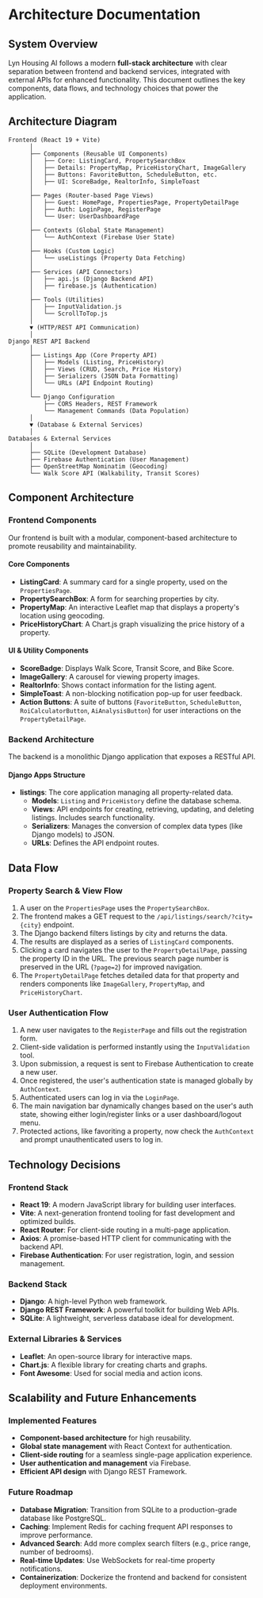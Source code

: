 # Architecture Documentation

## System Overview

Lyn Housing AI follows a modern **full-stack architecture** with clear separation between frontend and backend services, integrated with external APIs for enhanced functionality. This document outlines the key components, data flows, and technology choices that power the application.

## Architecture Diagram

```
Frontend (React 19 + Vite)
      │
      ├── Components (Reusable UI Components)
      │   ├── Core: ListingCard, PropertySearchBox
      │   ├── Details: PropertyMap, PriceHistoryChart, ImageGallery
      │   ├── Buttons: FavoriteButton, ScheduleButton, etc.
      │   ├── UI: ScoreBadge, RealtorInfo, SimpleToast
      │
      ├── Pages (Router-based Page Views)
      │   ├── Guest: HomePage, PropertiesPage, PropertyDetailPage
      │   ├── Auth: LoginPage, RegisterPage
      │   └── User: UserDashboardPage
      │
      ├── Contexts (Global State Management)
      │   └── AuthContext (Firebase User State)
      │
      ├── Hooks (Custom Logic)
      │   └── useListings (Property Data Fetching)
      │
      ├── Services (API Connectors)
      │   ├── api.js (Django Backend API)
      │   ├── firebase.js (Authentication)
      │
      ├── Tools (Utilities)
      │   ├── InputValidation.js
      │   └── ScrollToTop.js
      │
      ▼ (HTTP/REST API Communication)
      │
Django REST API Backend
      │
      ├── Listings App (Core Property API)
      │   ├── Models (Listing, PriceHistory)
      │   ├── Views (CRUD, Search, Price History)
      │   ├── Serializers (JSON Data Formatting)
      │   └── URLs (API Endpoint Routing)
      │
      └── Django Configuration
          ├── CORS Headers, REST Framework
          └── Management Commands (Data Population)
      │
      ▼ (Database & External Services)
      │
Databases & External Services
      │
      ├── SQLite (Development Database)
      ├── Firebase Authentication (User Management)
      ├── OpenStreetMap Nominatim (Geocoding)
      └── Walk Score API (Walkability, Transit Scores)
```

## Component Architecture

### Frontend Components

Our frontend is built with a modular, component-based architecture to promote reusability and maintainability.

#### Core Components
- **ListingCard**: A summary card for a single property, used on the `PropertiesPage`.
- **PropertySearchBox**: A form for searching properties by city.
- **PropertyMap**: An interactive Leaflet map that displays a property's location using geocoding.
- **PriceHistoryChart**: A Chart.js graph visualizing the price history of a property.

#### UI & Utility Components
- **ScoreBadge**: Displays Walk Score, Transit Score, and Bike Score.
- **ImageGallery**: A carousel for viewing property images.
- **RealtorInfo**: Shows contact information for the listing agent.
- **SimpleToast**: A non-blocking notification pop-up for user feedback.
- **Action Buttons**: A suite of buttons (`FavoriteButton`, `ScheduleButton`, `RoiCalculatorButton`, `AiAnalysisButton`) for user interactions on the `PropertyDetailPage`.

### Backend Architecture

The backend is a monolithic Django application that exposes a RESTful API.

#### Django Apps Structure
- **listings**: The core application managing all property-related data.
  - **Models**: `Listing` and `PriceHistory` define the database schema.
  - **Views**: API endpoints for creating, retrieving, updating, and deleting listings. Includes search functionality.
  - **Serializers**: Manages the conversion of complex data types (like Django models) to JSON.
  - **URLs**: Defines the API endpoint routes.

## Data Flow

### Property Search & View Flow
1.  A user on the `PropertiesPage` uses the `PropertySearchBox`.
2.  The frontend makes a GET request to the `/api/listings/search/?city={city}` endpoint.
3.  The Django backend filters listings by city and returns the data.
4.  The results are displayed as a series of `ListingCard` components.
5.  Clicking a card navigates the user to the `PropertyDetailPage`, passing the property ID in the URL. The previous search page number is preserved in the URL (`?page=2`) for improved navigation.
6.  The `PropertyDetailPage` fetches detailed data for that property and renders components like `ImageGallery`, `PropertyMap`, and `PriceHistoryChart`.

### User Authentication Flow
1.  A new user navigates to the `RegisterPage` and fills out the registration form.
2.  Client-side validation is performed instantly using the `InputValidation` tool.
3.  Upon submission, a request is sent to Firebase Authentication to create a new user.
4.  Once registered, the user's authentication state is managed globally by `AuthContext`.
5.  Authenticated users can log in via the `LoginPage`.
6.  The main navigation bar dynamically changes based on the user's auth state, showing either login/register links or a user dashboard/logout menu.
7.  Protected actions, like favoriting a property, now check the `AuthContext` and prompt unauthenticated users to log in.

## Technology Decisions

### Frontend Stack
- **React 19**: A modern JavaScript library for building user interfaces.
- **Vite**: A next-generation frontend tooling for fast development and optimized builds.
- **React Router**: For client-side routing in a multi-page application.
- **Axios**: A promise-based HTTP client for communicating with the backend API.
- **Firebase Authentication**: For user registration, login, and session management.

### Backend Stack
- **Django**: A high-level Python web framework.
- **Django REST Framework**: A powerful toolkit for building Web APIs.
- **SQLite**: A lightweight, serverless database ideal for development.

### External Libraries & Services
- **Leaflet**: An open-source library for interactive maps.
- **Chart.js**: A flexible library for creating charts and graphs.
- **Font Awesome**: Used for social media and action icons.

## Scalability and Future Enhancements

### Implemented Features
- **Component-based architecture** for high reusability.
- **Global state management** with React Context for authentication.
- **Client-side routing** for a seamless single-page application experience.
- **User authentication and management** via Firebase.
- **Efficient API design** with Django REST Framework.

### Future Roadmap
- **Database Migration**: Transition from SQLite to a production-grade database like PostgreSQL.
- **Caching**: Implement Redis for caching frequent API responses to improve performance.
- **Advanced Search**: Add more complex search filters (e.g., price range, number of bedrooms).
- **Real-time Updates**: Use WebSockets for real-time property notifications.
- **Containerization**: Dockerize the frontend and backend for consistent deployment environments.
